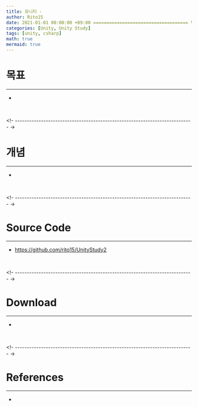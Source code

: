 ```yaml
---
title: 유니티 - 
author: Rito15
date: 2021-01-01 00:00:00 +09:00 ==================================== 변경!
categories: [Unity, Unity Study]
tags: [unity, csharp]
math: true
mermaid: true
---
```


# 목표
---
- 


<br>



<!- --------------------------------------------------------------------------- ->

# 개념
---
- 

<br>



<!- --------------------------------------------------------------------------- ->

# Source Code
---
- <https://github.com/rito15/UnityStudy2>

<br>



<!- --------------------------------------------------------------------------- ->

# Download
---
- 

<br>



<!- --------------------------------------------------------------------------- ->

# References
---
- 

